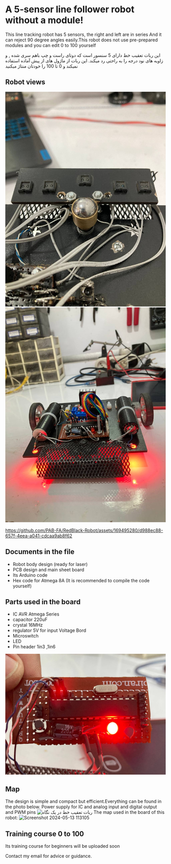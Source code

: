 # A 5-sensor line follower robot without a module!
This line tracking robot has 5 sensors, the right and left are in series
And it can reject 90 degree angles easily.This robot does not use pre-prepared modules and you can edit 0 to 100 yourself

این ربات تعقیب خط دارای 5 سنسور است که دوتای راست و چپ باهم سری شده , و زاویه های نود درجه را به راحتی رد میکند. این ربات از ماژول های از پیش آماده استفاده نمیکند و 0 تا 100 را خودتان منتاژ میکنید 
## Robot views
<img src="https://github.com/PAB-FA/RedBlack-Robot/blob/main/Img/photo_2024-03-04_06-31-34.jpg" />
<img src="https://github.com/PAB-FA/RedBlack-Robot/blob/main/Img/photo_2024-03-04_06-31-51.jpg" />

https://github.com/PAB-FA/RedBlack-Robot/assets/169495280/d988ec88-657f-4eea-a041-cdcaa9ab8f62

## Documents in the file
- Robot body design (ready for laser)
- PCB design and main sheet board
- Its Arduino code
- Hex code for Atmega 8A (It is recommended to compile the code yourself)
## Parts used in the board
- IC AVR Atmega Series
- capacitor 220uF
- crystal 16MHz
- regulator 5V for input Voltage Bord
- Microswitch
- LED
- Pin header 1in3 ,1in6
  
<img src="https://github.com/PAB-FA/RedBlack-Robot/blob/main/Img/photo_2024-03-04_06-31-37.jpg" />

## Map
The design is simple and compact but efficient.Everything can be found in the photo below. Power supply for IC and analog input and digital output and PWM pins
![ربات تعقیب خط در یک نگاه](https://github.com/PAB-FA/RedBlack-Robot/assets/169495280/533978db-99ec-4371-a83c-c3f2a9e1da0d)
The map used in the board of this robot:
![Screenshot 2024-05-13 113105](https://github.com/PAB-FA/RedBlack-Robot/assets/169495280/62df78bd-09e1-4170-99e7-d40eb77c4f11)

## Training course 0 to 100
Its training course for beginners will be uploaded soon

Contact my email for advice or guidance.
